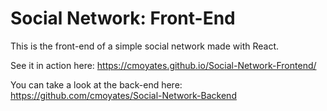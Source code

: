 # Social Network: Front-End
This is the front-end of a simple social network made with React.

See it in action here: https://cmoyates.github.io/Social-Network-Frontend/

You can take a look at the back-end here: https://github.com/cmoyates/Social-Network-Backend
